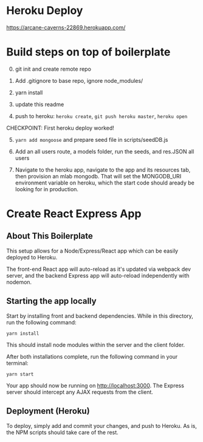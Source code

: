 # Heroku Deploy

https://arcane-caverns-22869.herokuapp.com/

# Build steps on top of boilerplate

0. git init and create remote repo

1. Add .gitignore to base repo, ignore node_modules/

2. yarn install

3. update this readme

4. push to heroku: `heroku create`, `git push heroku master`, `heroku open`

CHECKPOINT: First heroku deploy worked!

5. `yarn add mongoose` and prepare seed file in scripts/seedDB.js

6. Add an all users route, a models folder, run the seeds, and res.JSON all users

7. Navigate to the heroku app, navigate to the app and its resources tab, then provision an mlab mongodb. That will set the MONGODB_URI environment variable on heroku, which the start code should aready be looking for in production.

# Create React Express App

## About This Boilerplate

This setup allows for a Node/Express/React app which can be easily deployed to Heroku.

The front-end React app will auto-reload as it's updated via webpack dev server, and the backend Express app will auto-reload independently with nodemon.

## Starting the app locally

Start by installing front and backend dependencies. While in this directory, run the following command:

```
yarn install
```

This should install node modules within the server and the client folder.

After both installations complete, run the following command in your terminal:

```
yarn start
```

Your app should now be running on <http://localhost:3000>. The Express server should intercept any AJAX requests from the client.

## Deployment (Heroku)

To deploy, simply add and commit your changes, and push to Heroku. As is, the NPM scripts should take care of the rest.
